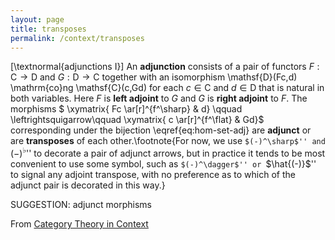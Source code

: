 ```yaml
---
layout: page
title: transposes
permalink: /context/transposes
---
```

[\textnormal{adjunctions I}] An **adjunction** consists of a pair of functors $F : \mathsf{C} \to \mathsf{D}$ and $G : \mathsf{D} \to \mathsf{C}$ together with an isomorphism \mathsf{D}(Fc,d) \mathrm{co}ng \mathsf{C}(c,Gd) for each $c \in \mathsf{C}$ and $d \in \mathsf{D}$ that is natural in both variables. Here $F$ is **left adjoint** to $G$ and $G$ is **right adjoint** to $F$. The morphisms $ \xymatrix{ Fc \ar[r]^{f^\sharp} & d} \qquad \leftrightsquigarrow\qquad \xymatrix{ c \ar[r]^{f^\flat} & Gd}$ corresponding under the bijection \eqref{eq:hom-set-adj} are **adjunct** or are **transposes** of each other.\footnote{For now, we use ``$(-)^\sharp$'' and ``$(-)^\flat$'' to decorate a pair of adjunct arrows, but in practice it tends to be most convenient to use some symbol, such as  ``$(-)^\dagger$'' or ``$\hat{(-)}$''  to signal any adjoint transpose, with no preference as to which of the adjunct pair is decorated in this way.}


SUGGESTION: adjunct morphisms

From [Category Theory in Context](https://mathgloss.github.io/MathGloss/context.html)
